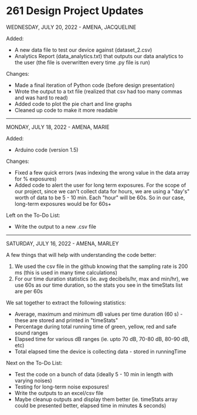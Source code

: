 # 261 Design Project Updates

WEDNESDAY, JULY 20, 2022 - AMENA, JACQUELINE

Added:
- A new data file to test our device against (dataset_2.csv)
- Analytics Report (data_analytics.txt) that outputs our data analytics to the user (the file is overwritten every time .py file is run)

Changes:
- Made a final iteration of Python code (before design presentation)
- Wrote the output to a txt file (realized that csv had too many commas and was hard to read)
- Added code to plot the pie chart and line graphs
- Cleaned up code to make it more readable

_________________________________________________________________

MONDAY, JULY 18, 2022 - AMENA, MARIE

Added:
- Arduino code (version 1.5)

Changes:
- Fixed a few quick errors (was indexing the wrong value in the data array for % exposures)
- Added code to alert the user for long term exposures. For the scope of our project, since we can't collect data for hours, we are using a "day's" worth of data to be 5 - 10 min. Each "hour" will be 60s. So in our case, long-term exposures would be for 60s+

Left on the To-Do List:
- Write the output to a new .csv file

_________________________________________________________________

SATURDAY, JULY 16, 2022 - AMENA, MARLEY

A few things that will help with understanding the code better:
1. We used the csv file in the github knowing that the sampling rate is 200 ms (this is used in many time calculations)
2. For our time duration statistics (ie. avg decibels/hr, max and min/hr), we use 60s as our time duration, so the stats you see in the timeStats list are per 60s

We sat together to extract the following statistics:
- Average, maximum and minimum dB values per time duration (60 s) - these are stored and printed in "timeStats"
- Percentage during total running time of green, yellow, red and safe sound ranges
- Elapsed time for various dB ranges (ie. upto 70 dB, 70-80 dB, 80-90 dB, etc)
- Total elapsed time the device is collecting data - stored in runningTime

Next on the To-Do List:
- Test the code on a bunch of data (ideally 5 - 10 min in length with varying noises)
- Testing for long-term noise exposures!
- Write the outputs to an excel/csv file
- Maybe cleanup outputs and display them better (ie. timeStats array could be presented better, elapsed time in minutes & seconds)
